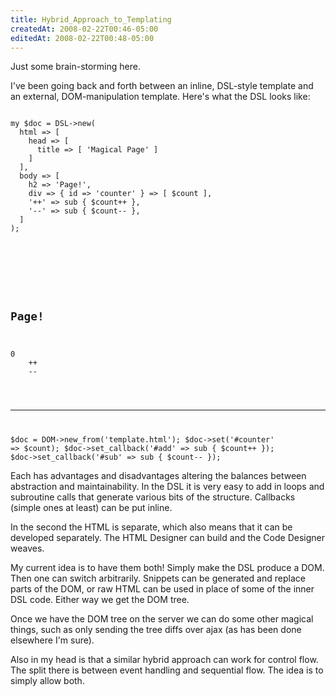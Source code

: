 ```yaml
---
title: Hybrid_Approach_to_Templating
createdAt: 2008-02-22T00:46-05:00
editedAt: 2008-02-22T00:48-05:00
---
```


Just some brain-storming here.

I've been going back and forth between an inline, DSL-style template and an external, DOM-manipulation template. Here's what the DSL looks like:

<code>
my $doc = DSL->new(
  html => [
    head => [
      title => [ 'Magical Page' ]
    ]
  ],
  body => [
    h2 => 'Page!',
    div => { id => 'counter' } => [ $count ],
    '++' => sub { $count++ },
    '--' => sub { $count-- },
  ]
);
</code>

<code>
<html>
  <head>
    <title>Magical Page</title>
  </head>
  <body>
    <h2>Page!</h2>
    <div id="counter">0</counter>
    <a id="add">++</a>
    <a id="sub">--</a>
  </body>
</html>

---------

$doc = DOM->new_from('template.html');
$doc->set('#counter' => $count);
$doc->set_callback('#add' => sub { $count++ });
$doc->set_callback('#sub' => sub { $count-- });
</code>

Each has advantages and disadvantages altering the balances between abstraction and maintainability. In the DSL it is very easy to add in loops and subroutine calls that generate various bits of the structure. Callbacks (simple ones at least) can be put inline.

In the second the HTML is separate, which also means that it can be developed separately. The HTML Designer can build and the Code Designer weaves.

My current idea is to have them both! Simply make the DSL produce a DOM. Then one can switch arbitrarily. Snippets can be generated and replace parts of the DOM, or raw HTML can be used in place of some of the inner DSL code. Either way we get the DOM tree.

Once we have the DOM tree on the server we can do some other magical things, such as only sending the tree diffs over ajax (as has been done elsewhere I'm sure).

Also in my head is that a similar hybrid approach can work for control flow. The split there is between event handling and sequential flow. The idea is to simply allow both.

